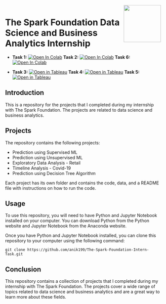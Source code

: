 <img align = right height = 120 width = 120 src = https://www.thesparksfoundationsingapore.org/images/logo_small.png>

# The Spark Foundation Data Science and Business Analytics Internship

- **Task 1:** [![Open In Colab](https://colab.research.google.com/assets/colab-badge.svg)](https://colab.research.google.com/github/anik199/The-Spark-Foundation-Intern-Task/blob/main/Task1.ipynb) **Task 2:** [![Open In Colab](https://colab.research.google.com/assets/colab-badge.svg)](https://colab.research.google.com/github/anik199/The-Spark-Foundation-Intern-Task/blob/main/Task2.ipynb) **Task 6:** [![Open In Colab](https://colab.research.google.com/assets/colab-badge.svg)](https://colab.research.google.com/github/anik199/The-Spark-Foundation-Intern-Task/blob/main/Task6.ipynb)


- **Task 3:** [![Open in Tableau](https://img.shields.io/badge/Open%20in-Tableau-blue)](https://public.tableau.com/app/profile/anik.kumar/viz/GlobalSalesDashboard_16555865237750/GlobalSalesDashboard) **Task 4:** [![Open in Tableau](https://img.shields.io/badge/Open%20in-Tableau-blue)](https://public.tableau.com/app/profile/anik.kumar/viz/ProfitAnalysisSuperstore/ProfitAnalysisSuperstore) 
**Task 5:** [![Open in Tableau](https://img.shields.io/badge/Open%20in-Tableau-blue)](https://public.tableau.com/app/profile/anik.kumar/viz/Covid-19BangladeshDashboardCoronavirus/COVID-19BANGLADESHOVERVIEW) 



## Introduction
This is a repository for the projects that I completed during my internship with The Spark Foundation. The projects are related to data science and business analytics.

## Projects
The repository contains the following projects:
- Prediction using Supervised ML
- Prediction using Unsupervised ML
- Exploratory Data Analysis - Retail
- Timeline Analysis - Covid-19
- Prediction using Decision Tree Algorithm


Each project has its own folder and contains the code, data, and a README file with instructions on how to run the code.

## Usage
To use this repository, you will need to have Python and Jupyter Notebook installed on your computer. You can download Python from the Python website and Jupyter Notebook from the Anaconda website.

Once you have Python and Jupyter Notebook installed, you can clone this repository to your computer using the following command:

```
git clone https://github.com/anik199/The-Spark-Foundation-Intern-Task.git
```

## Conclusion
This repository contains a collection of projects that I completed during my internship with The Spark Foundation. The projects cover a wide range of topics related to data science and business analytics and are a great way to learn more about these fields.




